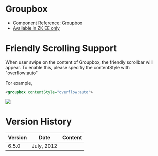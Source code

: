 

# Groupbox

- Component Reference:
  [Groupbox](ZK_Component_Reference/Containers/Groupbox)
- [Available in ZK EE only](http://www.zkoss.org/product/edition.dsp)

# Friendly Scrolling Support

When user swipe on the content of Groupbox, the friendly scrollbar will
appear. To enable this, please specifiy the contentStyle with
"overflow:auto"

For example,

``` xml
<groupbox contentStyle="overflow:auto">
```

![](images/Groupbox_Tablet_Scrolling_Example.png)

# Version History

| Version | Date       | Content |
|---------|------------|---------|
| 6.5.0   | July, 2012 |         |


